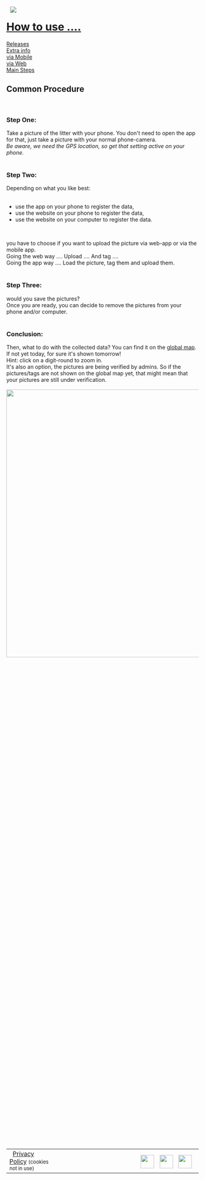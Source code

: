 <!DOCTYPE html PUBLIC "-//W3C//DTD XHTML 1.0 Strict//EN" "http://www.w3.org/TR/xhtml1/DTD/xhtml1-strict.dtd">
<html xmlns="http://www.w3.org/1999/xhtml" xml:lang="en-GB">
<head>
	<title>How to use OpenLitterMap</title>
	<meta http-equiv="Content-Type" content="application/xhtml+xml; charset=utf-8" />
	<meta name="keywords" content="openlittermap olm open litter map" />
	<meta name="robots" content="index, follow" />
	<meta name="viewport" content="width=768px, minimum-scale=1.0, maximum-scale=1.0" />
	<link rel="stylesheet" type="text/css" href="ipad.css" media="screen" />
	<link rel="icon" type="image/x-icon" href="img/favicon.ico">
<link href='http://fonts.googleapis.com/css?family=Patua+One' rel='stylesheet' type='text/css'>
</head>
<body>

<div id="wrap">
  <a href="https://openlittermap.com/">
  <div id="header">
    <img src=openlittermap-logo.png border=0 align=left style="PADDING-LEFT: 10px; PADDING-RIGHT: 10px; PADDING-TOP: 20px">
    <br />
    <h1>How to use ....</h1>
    <a href="update-list.html"><div class="headbutton">Releases</div></a>
    <a href="extra-info.html"><div class="headbutton">Extra info</div></a>
    <a href="mobile.html"><div class="headbutton">via Mobile</span></div></a>
    <a href="web.html"><div class="headbutton">via Web</div></a>
    <a href="index.html"><div class="headbutton">Main Steps</div></a>
  </div>
  </a>
  <div id="content">
    <div id="main">
    <!-- Main content start -->
    <h2>Common Procedure</h2>
<br />
<h3>Step One:</h3>
Take a picture of the litter with your phone. You don't need to open the app for that, just take a picture with your normal phone-camera.<br />
<i>Be aware, we need the GPS location, so get that setting active on your phone.</i><br />
<br />

<h3>Step Two:</h3>

Depending on what you like best:<br />
<br />
<ul>
 <li>use the app on your phone to register the data,
 <li>use the website on your phone to register the data,
 <li>use the website on your computer to register the data.
</ul>
<br />

 you have to choose if you want to upload the picture via web-app or via the mobile app.<br />
Going the web way …. Upload …. And tag ….<br />
Going the app way …. Load the picture, tag them and upload them.<br />
<br />

<h3>Step Three:</h3> would you save the pictures? <br />
Once you are ready, you can decide to remove the pictures from your phone and/or computer.<br />
<br />

<h3>Conclusion:</h3>
Then, what to do with the collected data? You can find it on the <a href=https://openlittermap.com/global?year=2022 target=_blank>global map</a>.<br />
If not yet today, for sure it's shown tomorrow!<br />
Hint: click on a digit-round to zoom in.<br />
It's also an option, the pictures are being verified by admins. So if the pictures/tags are not shown on the global map yet, that might mean that your pictures are still under verification.<br />
<br />
<img src=img/2022-global-map.png border=0 align=left width=700px>
<br /><br /><br />
    <!-- Main content end -->
    </div>

    <div id="side">
    &nbsp;<br>
      <div id="sidea">
      <!-- Side A content start -->
	&nbsp;<br />
	Our <a href=https://www.youtube.com/channel/UC4UYCvXwrgwMpcvrC4MoZ-w/videos target=_blank>Youtube channel</a><br />
	with lots of information.<br />
	<br />
	<a href=https://www.youtube.com/watch?v=suC_iBXuHqA target=_blank>The Global Map</a><br />
      <!-- Side A content end -->
      </div>
      <div id="sideb">
        <!-- Side B content start -->
	<img src=img/litter-bottle-top.png border=0 align=left width=200px style="PADDING-TOP: 10px"><br />
	<img src=iphone.png border=0 align=left width=200px style="PADDING-TOP: 10px">
        <!-- Side B content end -->
      </div>
      <div id="sidec">
        <!-- Side C content start -->
	<img src=facemask-map.png border=0 align=left width=200px style="PADDING-TOP: 10px">
        <!-- Side C content end -->
      </div>
    </div>
  </div>
  <div id="footer">
    <table width=98%>
      <tr>
        <td width=25%> &nbsp; <a href="Algemene Verordening Gegevensbescherming.pdf" target=_blank>Privacy Policy</a> <font size=-1>(cookies not in use)</font></td>
	<td>&nbsp;</td>
        <td align=right>
	  <a href="MailTo:info@openlittermap.com" target=_blank>                  <img src=img/logo-mail.png     width=35px style="PADDING-RIGHT: 10px; PADDING-TOP: 10px"></a>
	  <a href="https://twitter.com/OpenLitterMap" target=_blank>              <img src=img/logo-twitter.png  width=35px style="PADDING-RIGHT: 10px; PADDING-TOP: 10px"></a>
          <a href="https://www.facebook.com/groups/604847394649372" target=_blank><img src=img/logo-facebook.png width=35px style="PADDING-RIGHT: 10px; PADDING-TOP: 10px"></a>
	</td>
      </tr>
    </table>
  </div>
</div>
</body>
</html>
